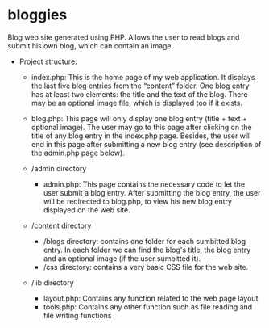 # bloggies
Blog web site generated using PHP. Allows the user to read blogs and submit his own blog, which can contain an image.

* Project structure:
  * index.php: This is the home page of my web application. It displays the last five blog entries from the “content” folder. One blog entry has at least two elements: the title and the text of the blog. There may be an optional image file, which is displayed too if it exists.

  * blog.php: This page will only display one blog entry (title + text + optional image). The user may go to this page after clicking on the title of any blog entry in the index.php page. Besides, the user will end in this page after submitting a new blog entry (see description of the admin.php page below).

  * /admin directory
    * admin.php: This page contains the necessary code to let the user submit a blog entry. After submitting the blog entry, the user will be redirected to blog.php, to view his new blog entry displayed on the web site.
  
  * /content directory
    * /blogs directory: contains one folder for each sumbitted blog entry. In each folder we can find the blog's title, the blog entry and an optional image (if the user sumbitted it). 
    * /css directory: contains a very basic CSS file for the web site.
  
  * /lib directory
    * layout.php: Contains any function related to the web page layout 
    * tools.php: Contains any other function such as file reading and file writing functions

